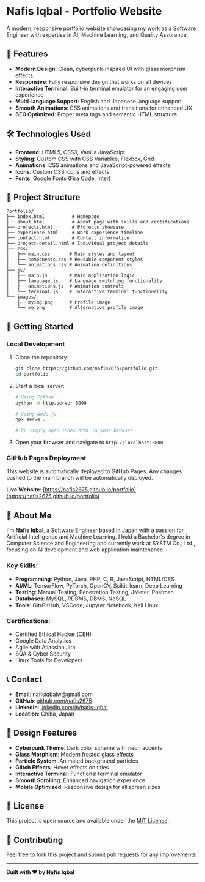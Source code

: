 # Nafis Iqbal - Portfolio Website

A modern, responsive portfolio website showcasing my work as a Software Engineer with expertise in AI, Machine Learning, and Quality Assurance.

## 🌟 Features

- **Modern Design**: Clean, cyberpunk-inspired UI with glass morphism effects
- **Responsive**: Fully responsive design that works on all devices
- **Interactive Terminal**: Built-in terminal emulator for an engaging user experience
- **Multi-language Support**: English and Japanese language support
- **Smooth Animations**: CSS animations and transitions for enhanced UX
- **SEO Optimized**: Proper meta tags and semantic HTML structure

## 🛠️ Technologies Used

- **Frontend**: HTML5, CSS3, Vanilla JavaScript
- **Styling**: Custom CSS with CSS Variables, Flexbox, Grid
- **Animations**: CSS animations and JavaScript-powered effects
- **Icons**: Custom CSS icons and effects
- **Fonts**: Google Fonts (Fira Code, Inter)

## 📁 Project Structure

```
Portfolio/
├── index.html          # Homepage
├── about.html          # About page with skills and certifications
├── projects.html       # Projects showcase
├── experience.html     # Work experience timeline
├── contact.html        # Contact information
├── project-detail.html # Individual project details
├── css/
│   ├── main.css       # Main styles and layout
│   ├── components.css # Reusable component styles
│   └── animations.css # Animation definitions
├── js/
│   ├── main.js        # Main application logic
│   ├── language.js    # Language switching functionality
│   ├── animations.js  # Animation controls
│   └── terminal.js    # Interactive terminal functionality
└── images/
    ├── myimg.png      # Profile image
    └── me.png         # Alternative profile image
```

## 🚀 Getting Started

### Local Development

1. Clone the repository:
   ```bash
   git clone https://github.com/nafis2675/portfolio.git
   cd portfolio
   ```

2. Start a local server:
   ```bash
   # Using Python
   python -m http.server 8000
   
   # Using Node.js
   npx serve .
   
   # Or simply open index.html in your browser
   ```

3. Open your browser and navigate to `http://localhost:8000`

### GitHub Pages Deployment

This website is automatically deployed to GitHub Pages. Any changes pushed to the main branch will be automatically deployed.

**Live Website**: [https://nafis2675.github.io/portfolio](https://nafis2675.github.io/portfolio)

## 💼 About Me

I'm **Nafis Iqbal**, a Software Engineer based in Japan with a passion for Artificial Intelligence and Machine Learning. I hold a Bachelor's degree in Computer Science and Engineering and currently work at SYSTM Co., Ltd., focusing on AI development and web application maintenance.

### Key Skills:
- **Programming**: Python, Java, PHP, C, R, JavaScript, HTML/CSS
- **AI/ML**: TensorFlow, PyTorch, OpenCV, Scikit-learn, Deep Learning
- **Testing**: Manual Testing, Penetration Testing, JMeter, Postman
- **Databases**: MySQL, RDBMS, DBMS, NoSQL
- **Tools**: Git/GitHub, VSCode, Jupyter Notebook, Kali Linux

### Certifications:
- Certified Ethical Hacker (CEH)
- Google Data Analytics
- Agile with Atlassian Jira
- SQA & Cyber Security
- Linux Tools for Developers

## 📞 Contact

- **Email**: nafisiqbalw@gmail.com
- **GitHub**: [github.com/nafis2675](https://github.com/nafis2675)
- **LinkedIn**: [linkedin.com/in/nafis-iqbal](https://linkedin.com/in/nafis-iqbal)
- **Location**: Chiba, Japan

## 🎨 Design Features

- **Cyberpunk Theme**: Dark color scheme with neon accents
- **Glass Morphism**: Modern frosted glass effects
- **Particle System**: Animated background particles
- **Glitch Effects**: Hover effects on titles
- **Interactive Terminal**: Functional terminal emulator
- **Smooth Scrolling**: Enhanced navigation experience
- **Mobile Optimized**: Responsive design for all screen sizes

## 📝 License

This project is open source and available under the [MIT License](LICENSE).

## 🤝 Contributing

Feel free to fork this project and submit pull requests for any improvements.

---

**Built with ❤️ by Nafis Iqbal**
